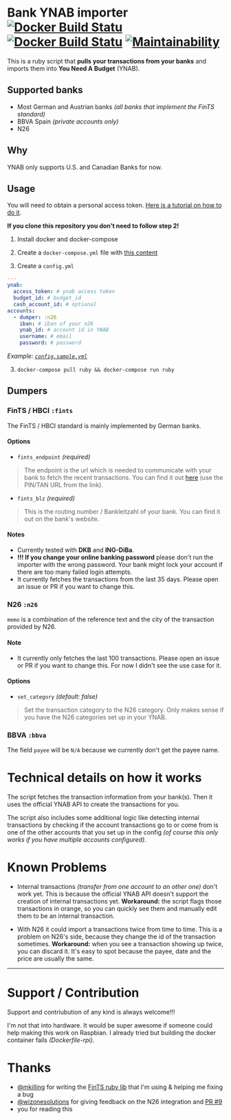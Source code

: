 # Bank YNAB importer [![Docker Build Statu](https://img.shields.io/docker/pulls/schurig/ynab-bank-importer.svg)](https://hub.docker.com/r/schurig/ynab-bank-importer/) [![Docker Build Statu](https://img.shields.io/docker/build/schurig/ynab-bank-importer.svg)](https://hub.docker.com/r/schurig/ynab-bank-importer/builds/) [![Maintainability](https://api.codeclimate.com/v1/badges/4367cde9c1b522b4bcbe/maintainability)](https://codeclimate.com/github/schurig/ynab-bank-importer/maintainability)

This is a ruby script that **pulls your transactions from your banks** and imports them into **You Need A Budget** (YNAB).

## Supported banks

* Most German and Austrian banks _(all banks that implement the FinTS standard)_
* BBVA Spain _(private accounts only)_
* N26

## Why

YNAB only supports U.S. and Canadian Banks for now.

## Usage

You will need to obtain a personal access token. [Here is a tutorial on how to do it](https://api.youneedabudget.com/#personal-access-tokens).

**If you clone this repository you don't need to follow step 2!**

1. Install docker and docker-compose

2. Create a `docker-compose.yml` file with [this content](https://raw.githubusercontent.com/schurig/ynab-bank-importer/master/docker-compose.yml)

3. Create a `config.yml`

```yaml
---
ynab:
  access_token: # ynab access token
  budget_id: # budget_id
  cash_account_id: # optional
accounts:
  - dumper: :n26
    iban: # iban of your n26
    ynab_id: # account id in YNAB
    username: # email
    password: # password
```

_Example: [`config.sample.yml`](https://github.com/schurig/ynab-bank-importer/blob/master/config.sample.yml)_

3. `docker-compose pull ruby && docker-compose run ruby`

## Dumpers

### FinTS / HBCI `:fints`

The FinTS / HBCI standard is mainly implemented by German banks.

#### Options

* `fints_endpoint` _(required)_

> The endpoint is the url which is needed to communicate with your bank to fetch the recent transactions. You can find it out [here](https://www.hbci-zka.de/institute/institut_auswahl.htm) (use the PIN/TAN URL from the link).

* `fints_blz` _(required)_

> This is the routing number / Bankleitzahl of your bank. You can find it out on the bank's website.

#### Notes

* Currently tested with **DKB** and **ING-DiBa**.
* **!!! If you change your online banking password** please don't run the importer with the wrong password. Your bank might lock your account if there are too many failed login attempts.
* It currently fetches the transactions from the last 35 days. Please open an issue or PR if you want to change this.

### N26 `:n26`

`memo` is a combination of the reference text and the city of the transaction provided by N26.

#### Note

* It currently only fetches the last 100 transactions. Please open an issue or PR if you want to change this. For now I didn't see the use case for it.

#### Options

* `set_category` _(default: false)_

> Set the transaction category to the N26 category. Only makes sense if you have the N26 categories set up in your YNAB.

### BBVA `:bbva`

The field `payee` will be `N/A` because we currently don't get the payee name.

# Technical details on how it works

The script fetches the transaction information from your bank(s). Then it uses the official YNAB API to create the transactions for you.

The script also includes some additional logic like detecting internal transactions by checking if the account transactions go to or come from is one of the other accounts that you set up in the config _(of course this only works if you have multiple accounts configured)_.

# Known Problems

* Internal transactions _(transfer from one account to an other one)_ don't work yet. This is because the official YNAB API doesn't support the creation of internal transactions yet. **Workaround:** the script flags those transactions in orange, so you can quickly see them and manually edit them to be an internal transaction.

* With N26 it could import a transactions twice from time to time. This is a problem on N26's side, because they change the id of the transaction sometimes. **Workaround:** when you see a transaction showing up twice, you can discard it. It's easy to spot because the payee, date and the price are usually the same.

____________________

# Support / Contribution

Support and contriubution of any kind is always welcome!!!

I'm not that into hardware. It would be super awesome if someone could help making this work on Raspbian. I already tried but building the docker container fails _(Dockerfile-rpi)_.

# Thanks

* [@mkilling](https://github.com/mkilling) for writing the [FinTS ruby lib](https://github.com/playtestcloud/ruby_fints) that I'm using & helping me fixing a bug
* [@wizonesolutions](https://github.com/wizonesolutions) for giving feedback on the N26 integration and [PR #9](https://github.com/schurig/ynab-bank-importer/pull/9)
* you for reading this
